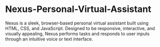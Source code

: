 # Nexus-Personal-Virtual-Assistant
Nexus is a sleek, browser-based personal virtual assistant built using HTML, CSS, and JavaScript. Designed to be responsive, interactive, and visually appealing, Nexus performs tasks and responds to user inputs through an intuitive voice or text interface.
